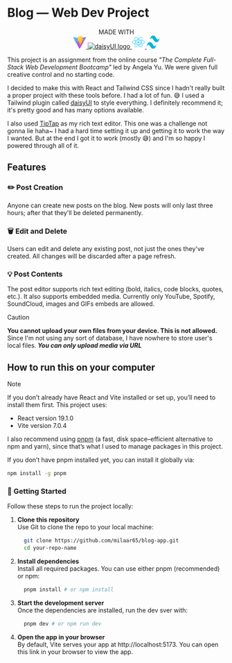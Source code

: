 # Blog — Web Dev Project

<p align="center" style="margin: 0.3rem 0;">
  MADE WITH 
  <br />
  <a href="https://vite.dev">
    <picture>
      <img src="public/vite.svg" alt="vite logo" width="30" height="30"/>
    </picture>
  </a> 
  <a href="https://daisyui.com">
    <picture>
      <img src="https://img.daisyui.com/images/daisyui/mark-static.svg" alt="daisyUI logo" width="30" height="30"/>
    </picture>
  </a> 
  <a href="https://react.dev/">
    <picture>
      <img src="public/react-2.svg" alt="daisyUI logo" width="30" height="30"/>
    </picture>
  </a> 
  <a href="https://tailwindcss.com/">
    <picture>
      <img src="public/tailwind-css-2.svg" alt="daisyUI logo" width="30" height="30"/>
    </picture>
  </a> 
</p>

This project is an assignment from the online course _"The Complete Full-Stack Web Development Bootcamp"_ led by Angela Yu. We were given full creative control and no starting code.

I decided to make this with React and Tailwind CSS since I hadn't really built a proper project with these tools before. I had a lot of fun. 😅 I used a Tailwind plugin called [daisyUI](https://daisyui.com/) to style everything. I definitely recommend it; it's pretty good and has many options available.

I also used [TipTap](https://tiptap.dev/docs) as my rich text editor. This one was a challenge not gonna lie haha~ I had a hard time setting it up and getting it to work the way I wanted. But at the end I got it to work (mostly 😅) and I'm so happy I powered through all of it.

## Features

### ✏️ **Post Creation**

Anyone can create new posts on the blog. New posts will only last three hours; after that they'll be deleted permanently.

### 🗑️ **Edit and Delete**

Users can edit and delete any existing post, not just the ones they've created. All changes will be discarded after a page refresh.

### 💡 **Post Contents**

The post editor supports rich text editing (bold, italics, code blocks, quotes, etc.). It also supports embedded media. Currently only YouTube, Spotify, SoundCloud, images and GIFs embeds are allowed.

> [!Caution]
> **You cannot upload your own files from your device. This is not allowed.**
> Since I'm not using any sort of database, I have nowhere to store user's local files.
> **_You can only upload media via URL_**

## How to run this on your computer

> [!Note]
> If you don’t already have React and Vite installed or set up, you’ll need to install them first. This project uses:
> 
> - React version 19.1.0
> - Vite version 7.0.4
>
> I also recommend using [pnpm](https://pnpm.io/) (a fast, disk space–efficient alternative to npm and yarn), since that’s what I used to manage packages in this project.
> 
> If you don’t have pnpm installed yet, you can install it globally via:
>
> 
> ```bash
> npm install -g pnpm
> ```

### 🚀 Getting Started
Follow these steps to run the project locally:

1. **Clone this repository**  
    Use Git to clone the repo to your local machine:
    ```bash
      git clone https://github.com/milaar65/blog-app.git
      cd your-repo-name
    ```

2. **Install dependencies**    
    Install all required packages. You can use either pnpm (recommended) or npm:
    ```bash
      pnpm install # or npm install
    ```
3. **Start the development server**    
    Once the dependencies are installed, run the dev sver with:
    ```bash
      pnpm dev # or npm run dev
    ```
4. **Open the app in your browser**    
    By default, Vite serves your app at http://localhost:5173. You can open this link in your browser to view the app.


